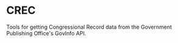 # CREC

Tools for getting Congressional Record data from the Government Publishing Office's GovInfo API.
